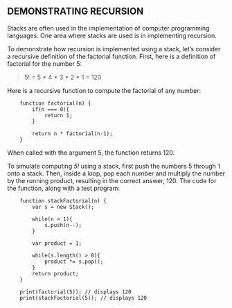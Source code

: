 ## DEMONSTRATING RECURSION

Stacks are often used in the implementation of computer programming languages. One area where stacks are used is in implementing recursion.

To demonstrate how recursion is implemented using a stack, let’s consider a recursive definition of the factorial function. First, here is a definition of factorial for the number 5:
> 5! = 5 * 4 * 3 * 2 * 1 = 120

Here is a recursive function to compute the factorial of any number:
```
    function factorial(n) {
        if(n === 0){
            return 1;
        }

        return n * factorial(n-1);
    }
```
When called with the argument 5, the function returns 120.

To simulate computing *5!* using a stack, first push the numbers 5 through 1 onto a stack. Then, inside a loop, pop each number and multiply the number by the running product, resulting in the correct answer, 120. The code for the function, along with a test program:
```
    function stackFactorial(n) {
        var s = new Stack();

        while(n > 1){
            s.push(n--);
        }

        var product = 1;

        while(s.length() > 0){
            product *= s.pop();
        }
        return product;
    }

    print(factorial(5)); // displays 120
    print(stackFactorial(5)); // displays 120
```
